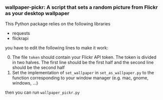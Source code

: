 ### wallpaper-pickr: A script that sets a random picture from Flickr as your desktop wallpaper
This Python package relies on the following libraries

- requests
- flickrapi

you have to edit the following lines to make it work:

0. The file ``token`` should contain your Flickr API token. The token is divided in two halves. The first line should be the first half and the second line should be the second half
0. Set the implementation of ``set_wallpaper`` in ``set_as_wallpaper.py`` to the function corresponding to your window manager (e.g. mac, gnome, windows, ...)

then you can run ``wallpaper_pickr.py``



